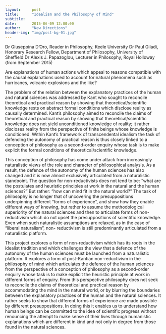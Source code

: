 ```yaml
---
layout:     post
title:      "Idealism and the Philosophy of Mind"
subtitle:   
date:       2015-06-09 12:00:00
author:     "New Directions"
header-img: "img/post-bg-01.jpg"
---
```


Dr Giuseppina D’Oro, Reader in Philosophy, Keele University
Dr Paul Giladi, Honorary Research Fellow, Department of Philosophy, University of Sheffield
Dr Alexis J. Papazoglou, Lecturer in Philosophy, Royal Holloway (from September 2015)

Are explanations of human actions which appeal to reasons compatible with the causal explanations used to account for natural phenomena such as hurricanes, volcanic explosions and the like?

The problem of the relation between the explanatory practices of the human and natural sciences was addressed by Kant who sought to reconcile theoretical and practical reason by showing that theoretical/scientific knowledge rests on abstract formal conditions which disclose reality as causally determined. Kant’s philosophy aimed to reconcile the claims of theoretical and practical reason by showing that theoretical/scientific knowledge does not yield unconditioned knowledge of reality; it rather discloses reality from the perspective of finite beings whose knowledge is conditioned. Within Kant’s framework of transcendental idealism the task of defending the autonomy of practical reason is thus closely linked to a conception of philosophy as a second-order enquiry whose task is to make explicit the formal conditions of theoretical/scientific knowledge.

This conception of philosophy has come under attack from increasingly naturalistic views of the role and character of philosophical analysis. As a result, the defence of the autonomy of the human sciences has also changed and it is now almost exclusively articulated from a naturalistic standpoint. The question for non-reductivists does not tend to be: “what are the postulates and heuristic principles at work in the natural and the human sciences?” But rather: “how can mind fit in the natural world?” The task of philosophy is no longer that of uncovering the presuppositions underpinning different “forms of experience”, and show how they enable different ways of knowing, but rather to assume the methodological superiority of the natural sciences and then to articulate forms of non-reductivism which do not upset the presuppositions of scientific knowledge. Even when such naturalistic assumptions are relaxed, as in the case of “liberal naturalism”, non- reductivism is still predominantly articulated from a naturalistic platform.

This project explores a form of non-reductivism which has its roots in the idealist tradition and which challenges the view that a defence of the autonomy of the human sciences must be launched from a naturalistic platform. It explores a form of post-Kantian non-reductivism in the philosophy of mind which articulates the defence of the human sciences from the perspective of a conception of philosophy as a second-order enquiry whose task is to make explicit the heuristic principle at work in different forms of enquiry. From this perspective philosophy does not seek to reconcile the claims of theoretical and practical reason by accommodating the mind in the natural world, or by blurring the boundaries between the explanatory practices of the human and the natural sciences. It rather seeks to show that different forms of experience are made possible by different presuppositions. In doing this it enables us to understand how human beings can be committed to the idea of scientific progress without renouncing the attempt to make sense of their lives through humanistic explanations which are different in kind and not only in degree from those found in the natural sciences.